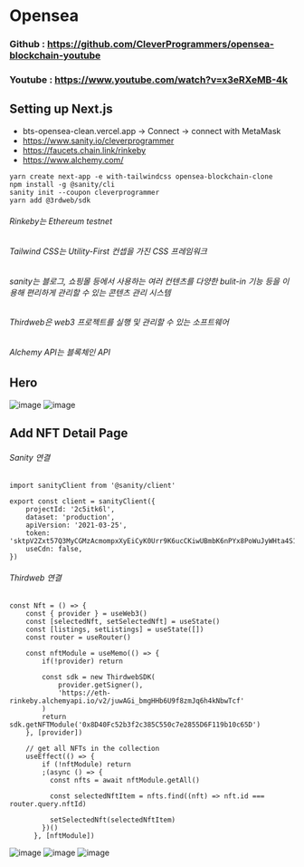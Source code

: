# Opensea

### Github : https://github.com/CleverProgrammers/opensea-blockchain-youtube
### Youtube : https://www.youtube.com/watch?v=x3eRXeMB-4k

## Setting up Next.js

- bts-opensea-clean.vercel.app -> Connect -> connect with MetaMask 
- https://www.sanity.io/cleverprogrammer
- https://faucets.chain.link/rinkeby
- https://www.alchemy.com/
```
yarn create next-app -e with-tailwindcss opensea-blockchain-clone
npm install -g @sanity/cli
sanity init --coupon cleverprogrammer  
yarn add @3rdweb/sdk 
```
###### Rinkeby는 Ethereum testnet
###### Tailwind CSS는 Utility-First 컨셉을 가진 CSS 프레임워크
###### sanity는 블로그, 쇼핑몰 등에서 사용하는 여러 컨텐츠를 다양한 bulit-in 기능 등을 이용해 편리하게 관리할 수 있는 콘텐츠 관리 시스템
###### Thirdweb은 web3 프로젝트를 실행 및 관리할 수 있는 소프트웨어
###### Alchemy API는 블록체인 API

## Hero
![image](https://user-images.githubusercontent.com/62472117/163810338-f2f9597d-fa72-4e11-a7d1-7dd971609a49.png)
![image](https://user-images.githubusercontent.com/62472117/163810360-402f97dd-aa5d-4705-87db-2d1dbbe905a8.png)

## Add NFT Detail Page

###### Sanity 연결
```
import sanityClient from '@sanity/client'

export const client = sanityClient({
    projectId: '2c5itk6l',
    dataset: 'production',
    apiVersion: '2021-03-25',
    token: 'sktpV2Zxt57Q3MyCGMzAcmompxXyEiCyK0Urr9K6ucCKiwUBmbK6nPYx8PoWuJyWHta4S1pqjt67o2allHKMIGr0nwPwVqPkFtGeDaV1vkmS3qRaDpWJgMO35PmG2ETXeGifSV6YDZ2LBc1LSnKWi3WJYPK87GyaZ4ZwZSO4mJA3q5eeBIv6',
    useCdn: false,
})
```
###### Thirdweb 연결
```
const Nft = () => {
    const { provider } = useWeb3()
    const [selectedNft, setSelectedNft] = useState()
    const [listings, setListings] = useState([])
    const router = useRouter()

    const nftModule = useMemo(() => {
        if(!provider) return

        const sdk = new ThirdwebSDK(
            provider.getSigner(),
            'https://eth-rinkeby.alchemyapi.io/v2/juwAGi_bmgHHb6U9f8zmJq6h4kNbwTcf'
        )
        return sdk.getNFTModule('0x8D40Fc52b3f2c385C550c7e2855D6F119b10c65D')
    }, [provider])

    // get all NFTs in the collection
    useEffect(() => {
        if (!nftModule) return
        ;(async () => {
          const nfts = await nftModule.getAll()
    
          const selectedNftItem = nfts.find((nft) => nft.id === router.query.nftId)
    
          setSelectedNft(selectedNftItem)
        })()
      }, [nftModule])
```
![image](https://user-images.githubusercontent.com/62472117/163811334-54927a67-f076-4596-8641-0dff986bc36f.png)
![image](https://user-images.githubusercontent.com/62472117/163811394-1e9fbcb2-6b3e-483e-9234-0a33ef7f7a13.png)
![image](https://user-images.githubusercontent.com/62472117/163811436-cbce31b8-3c06-4985-9bd7-cabb62c83acc.png)
